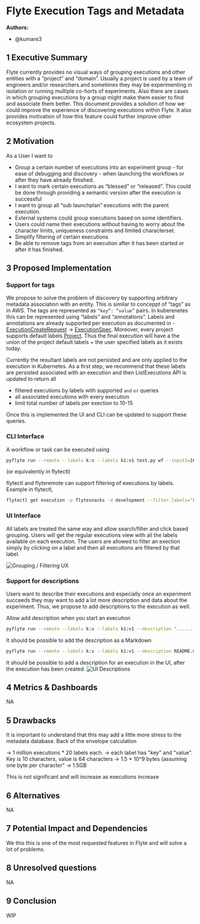 # Flyte Execution Tags and Metadata

**Authors:**

- @kumare3

## 1 Executive Summary

Flyte currently provides no visual ways of grouping executions and other
entities with a “project” and “domain”. Usually a project is used by a team of
engineers and/or researchers and sometimes they may be  experimenting in
isolation or running multiple co-horts of experiments. Also there are cases in
which grouping executions by a group might make them easier to find and
associate them better. This document provides a solution of how we could
improve the experience of discovering executions within Flyte. It also provides
motivation of how this feature could further improve other ecosystem projects.

## 2 Motivation

As a User I want to
 - Group a certain number of executions into an experiment group - for ease of debugging and discovery - when launching the workflows or after they have already finished.
 - I want to mark certain executions as “blessed” or “released”. This could be done through providing a semantic version after the execution is successful 
 - I want to group all “sub launchplan” executions with the parent execution.  
 - External systems could group executions based on some identifiers.  
 - Users could name their executions without having to worry about the character limits, uniqueness constraints and limited characterset.
 - Simplify filtering of certain executions
 - Be able to remove tags from an execution after it has been started or after it has finished.

## 3 Proposed Implementation

### Support for tags

We propose to solve the problem of discovery by supporting arbitrary metadata association with an entity. This is similar to conceppt of “tags” as in AWS. The tags are represented as `“key”: “value”` pairs. In kuberenetes this can be represented using “labels” and “annotations”. Labels and annotations are already supported per execution as documented in - [ExecutionCreateRequest](https://docs.flyte.org/projects/flyteidl/en/latest/protos/docs/admin/admin.html#executioncreaterequest) -> [ExecutionSpec](https://docs.flyte.org/projects/flyteidl/en/latest/protos/docs/admin/admin.html#executionspec). Moreover,  every project supports default labels [Project](https://docs.flyte.org/projects/flyteidl/en/latest/protos/docs/admin/admin.html#project). Thus the final execution will have a the union of the project default labels + the user specified labels as it exists today.

Currently the resultant labels are not persisted and are only applied to the
execution in Kubernetes. As a first step, we recommend that these labels are
persisted associated with an execution and then ListExecutions API is updated
to return all 
 - filtered executions by labels with supported `and` `or` queries
 - all associated executions with every execution
 - limit total number of labels per exection to 10-15

Once this is implemented the UI and CLI can be updated to support these
queries.

### CLI Interface 

A workflow or task can be executed using

```bash
pyflyte run --remote --labels k:v --labels k1:v1 test.py wf --input1=10
```
 (or equivalently in flytectl)

flytectl and flyteremote can support filtering of executions by labels. Example
in flytectl,
```bash
flytectl get execution -p flytesnacks -d development --filter.labels="k:v"
```

### UI Interface
All labels are treated the same way and allow search/filter and click based grouping.
Users will get the regular executions view with all the labels available on each execution.
The users are allowed to filter an exection simply by clicking on a label and then all
executions are filtered by that label. 

![Grouping / Filtering UX](https://raw.githubusercontent.com/flyteorg/static-resources/main/flyte/rfc/tags/labels-filter.png)


### Support for descriptions

Users want to describe their executions and especially once an experiment
succeeds they may want to add a lot more description and data about the
experiment. Thus, we propose to add descriptions to the execution as well.

Allow add description when you start an execution
```bash
pyflyte run --remote --labels k:v --labels k1:v1 --description "........" test.py wf --input1=10
```
 
It should be possible to add the description as a Markdown
```bash
pyflyte run --remote --labels k:v --labels k1:v1 --description README.md test.py wf --input1=10
```
 
It should be possible to add a description for an execution in the UI, after
the execution has been created.
![UI Descriptions](https://raw.githubusercontent.com/flyteorg/static-resources/main/flyte/rfc/tags/description-edit.png)

## 4 Metrics & Dashboards
NA

## 5 Drawbacks
It is important to understand that this may add a little more stress to the
metadata database. Back of the envelope calculation

 -> 1 million executions * 20 labels each. 
 -> each label has "key" and "value". Key is 10 characters, value is 64
characters
 -> 1.5 * 10^9 bytes (assuming one byte per character" -> 1.5GB

This is not significant and will increase as executions increase

## 6 Alternatives
NA


## 7 Potential Impact and Dependencies
We this this is one of the most requested features in Flyte and will solve
a lot of problems.


## 8 Unresolved questions
NA

## 9 Conclusion
WIP

